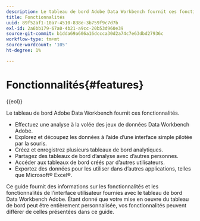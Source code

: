```yaml
---
description: Le tableau de bord Adobe Data Workbench fournit ces fonctionnalités.
title: Fonctionnalités
uuid: 89f52af1-10a7-4510-838e-3b759f9c7d7b
exl-id: 2a6bb179-67a0-4b21-a9cc-20b53d960e39
source-git-commit: b1dda69a606a16dccca30d2a74c7e63dbd27936c
workflow-type: tm+mt
source-wordcount: '105'
ht-degree: 1%

---
```


# Fonctionnalités{#features}

{{eol}}

Le tableau de bord Adobe Data Workbench fournit ces fonctionnalités.

* Effectuez une analyse à la volée des jeux de données Data Workbench Adobe.
* Explorez et découpez les données à l’aide d’une interface simple pilotée par la souris.
* Créez et enregistrez plusieurs tableaux de bord analytiques.
* Partagez des tableaux de bord d’analyse avec d’autres personnes.
* Accéder aux tableaux de bord créés par d’autres utilisateurs.
* Exportez des données pour les utiliser dans d’autres applications, telles que Microsoft® Excel®.

Ce guide fournit des informations sur les fonctionnalités et les fonctionnalités de l’interface utilisateur fournies avec le tableau de bord Data Workbench Adobe. Étant donné que votre mise en oeuvre du tableau de bord peut être entièrement personnalisée, vos fonctionnalités peuvent différer de celles présentées dans ce guide.
